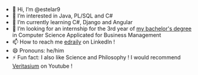- 👋 Hi, I’m @estelar9
- 👀 I’m interested in Java, PL/SQL and C#
- 🌱 I’m currently learning C#, Django and Angular
- 💞️ I’m looking for an internship for the 3rd year of [my bachelor's degree](https://www.miage.fr/) in Computer Science Applicated for Business Management
- 📫 How to reach me [edraily](Linkedin.com/in/edraily) on LinkedIn !
- 😄 Pronouns: he/him
- ⚡ Fun fact: I also like Science and Philosophy ! I would recommend [Veritasium](https://www.youtube.com/veritasium) on Youtube !

<!---
estelar9/estelar9 is a ✨ special ✨ repository because its `README.md` (this file) appears on your GitHub profile.
You can click the Preview link to take a look at your changes.
--->
